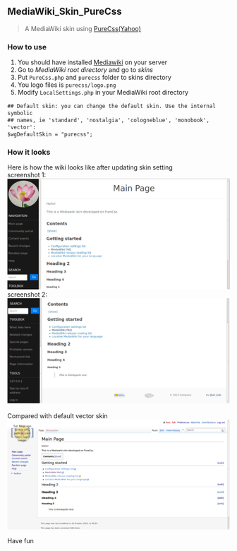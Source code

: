 ## MediaWiki_Skin_PureCss ##

> A MediaWiki skin using [PureCss(Yahoo)](http://purecss.io/)

### How to use ###
1. You should have installed [Mediawiki](http://www.mediawiki.org/wiki/MediaWiki) on your server<br>
2. Go to *MediaWiki root directory* and go to *skins*<br>
3. Put ```PureCss.php``` and ```purecss``` folder to skins directory<br>
4. You logo files is ```purecss/logo.png```
5. Modify ```LocalSettings.php``` in your MediaWiki root directory<br>

```lang="php"
## Default skin: you can change the default skin. Use the internal symbolic
## names, ie 'standard', 'nostalgia', 'cologneblue', 'monobook', 'vector':
$wgDefaultSkin = "purecss";

```



### How it looks ###

Here is how the wiki looks like after updating skin setting<br>
screenshot 1: <br>
![](img/PureCss1.png) <br>
screenshot 2: <br>
![](img/PureCss2.png) <br>
<br>
Compared with default vector skin<br>
![](img/vector.png) <br>

Have fun 
